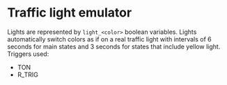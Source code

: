 # Traffic light emulator
Lights are represented by `light_<color>` boolean variables. Lights automatically switch colors as if on a real traffic light with intervals of 6 seconds for main states and 3 seconds for states that include yellow light.
<br>
Triggers used:

 - TON
 - R_TRIG
